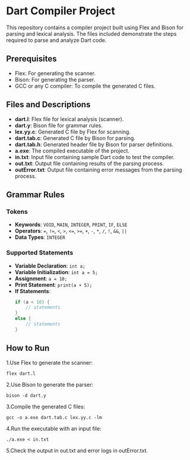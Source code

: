 # Dart Compiler Project

This repository contains a compiler project built using Flex and Bison for parsing and lexical analysis. The files included demonstrate the steps required to parse and analyze Dart code.


## Prerequisites

- Flex: For generating the scanner.
- Bison: For generating the parser.
- GCC or any C compiler: To compile the generated C files.

  
## Files and Descriptions

- **dart.l**: Flex file for lexical analysis (scanner).
- **dart.y**: Bison file for grammar rules.
- **lex.yy.c**: Generated C file by Flex for scanning.
- **dart.tab.c**: Generated C file by Bison for parsing.
- **dart.tab.h**: Generated header file by Bison for parser definitions.
- **a.exe**: The compiled executable of the project.
- **in.txt**: Input file containing sample Dart code to test the compiler.
- **out.txt**: Output file containing results of the parsing process.
- **outError.txt**: Output file containing error messages from the parsing process.


## Grammar Rules

### Tokens
- **Keywords**: `VOID`, `MAIN`, `INTEGER`, `PRINT`, `IF`, `ELSE`
- **Operators**: `=`, `!=`, `<`, `>`, `<=`, `>=`, `+`, `-`, `*`, `/`, `!`, `&&`, `||`
- **Data Types**: `INTEGER`

### Supported Statements
- **Variable Declaration**: `int a;`
- **Variable Initialization**: `int a = 5;`
- **Assignment**: `a = 10;`
- **Print Statement**: `print(a + 5);`
- **If Statements**:
  ```c
  if (a < 10) {
      // statements
  }
  else {
      // statements
  }

  
## How to Run

1.Use Flex to generate the scanner:

    flex dart.l

2.Use Bison to generate the parser:

    bison -d dart.y

3.Compile the generated C files:

    gcc -o a.exe dart.tab.c lex.yy.c -lm

4.Run the executable with an input file:

    ./a.exe < in.txt

5.Check the output in out.txt and error logs in outError.txt.



